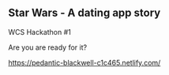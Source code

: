 ## Star Wars - A dating app story

WCS Hackathon #1 

Are you are ready for it?

 https://pedantic-blackwell-c1c465.netlify.com/

